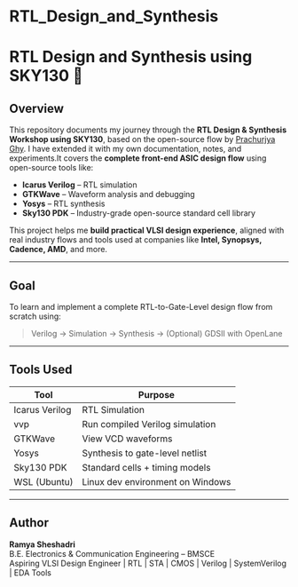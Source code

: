 # RTL_Design_and_Synthesis
# RTL Design and Synthesis using SKY130 🚀

## Overview

This repository documents my journey through the **RTL Design & Synthesis Workshop using SKY130**, based on the open-source flow by [Prachurjya Ghy](https://github.com/prachurjyaghy/RTL_Design_and_Synthesis_Workshop_Using_SKY130).  I have extended it with my own documentation, notes, and experiments.It covers the **complete front-end ASIC design flow** using open-source tools like:

- **Icarus Verilog** – RTL simulation
- **GTKWave** – Waveform analysis and debugging
- **Yosys** – RTL synthesis
- **Sky130 PDK** – Industry-grade open-source standard cell library

This project helps me **build practical VLSI design experience**, aligned with real industry flows and tools used at companies like **Intel, Synopsys, Cadence, AMD**, and more.

---

## Goal

To learn and implement a complete RTL-to-Gate-Level design flow from scratch using:
> Verilog →  Simulation →  Synthesis → (Optional) GDSII with OpenLane

---

## Tools Used

| Tool        | Purpose                         |
|-------------|---------------------------------|
| Icarus Verilog | RTL Simulation               |
| vvp         | Run compiled Verilog simulation |
| GTKWave     | View VCD waveforms              |
| Yosys       | Synthesis to gate-level netlist |
| Sky130 PDK  | Standard cells + timing models  |
| WSL (Ubuntu) | Linux dev environment on Windows |

---

##  Author

**Ramya Sheshadri**  
B.E. Electronics & Communication Engineering – BMSCE  
Aspiring VLSI Design Engineer | RTL | STA | CMOS | Verilog | SystemVerilog | EDA Tools  
